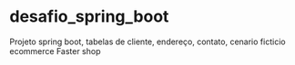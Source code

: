 # desafio_spring_boot
Projeto spring boot, tabelas de cliente, endereço, contato, cenario ficticio ecommerce Faster shop
